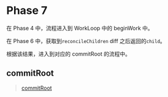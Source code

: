 # Phase 7

在 Phase 4 中，流程进入到 WorkLoop 中的 beginWork 中。

在 Phase 6 中，获取到`reconcileChildren` diff 之后返回的`child`。

根据该结果，进入到对应的 commitRoot 的流程中。

## commitRoot

> [commitRoot](../ReactFiberWorkLoop.md#commitRoot)

